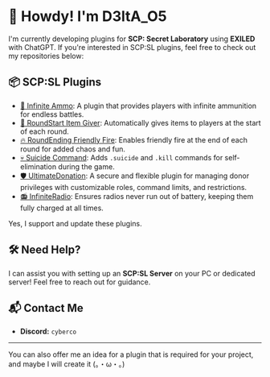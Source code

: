 # 🌟 Howdy! I'm D3ltA_O5

I'm currently developing plugins for **SCP: Secret Laboratory** using **EXILED** with ChatGPT. If you're interested in SCP:SL plugins, feel free to check out my repositories below:

## 📦 SCP:SL Plugins
- [🔫 Infinite Ammo](https://github.com/D3ltA-O5/Infinite_Ammo): A plugin that provides players with infinite ammunition for endless battles.
- [🎁 RoundStart Item Giver](https://github.com/D3ltA-O5/RoundStart_ItemGiver): Automatically gives items to players at the start of each round.
- [🔥 RoundEnding Friendly Fire](https://github.com/D3ltA-O5/RoundEnding_FF): Enables friendly fire at the end of each round for added chaos and fun.
- [💀 Suicide Command](https://github.com/D3ltA-O5/Suicide_Command): Adds `.suicide` and `.kill` commands for self-elimination during the game.
- [🛡️ UltimateDonation](https://github.com/D3ltA-O5/Ultimate_Donation): A secure and flexible plugin for managing donor privileges with customizable roles, command limits, and restrictions.
- [📻 InfiniteRadio](https://github.com/D3ltA-O5/InfiniteRadio): Ensures radios never run out of battery, keeping them fully charged at all times.

Yes, I support and update these plugins.

## 🛠️ Need Help?
I can assist you with setting up an **SCP:SL Server** on your PC or dedicated server! Feel free to reach out for guidance.

## 📬 Contact Me
- **Discord:** `cyberco`

---

You can also offer me an idea for a plugin that is required for your project, and maybe I will create it (。・ω・。)
